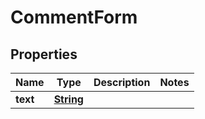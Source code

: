 
# CommentForm

## Properties
Name | Type | Description | Notes
------------ | ------------- | ------------- | -------------
**text** | [**String**](String.md) |  | 



